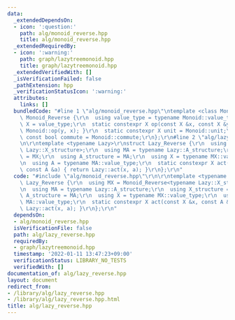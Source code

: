 ```yaml
---
data:
  _extendedDependsOn:
  - icon: ':question:'
    path: alg/monoid_reverse.hpp
    title: alg/monoid_reverse.hpp
  _extendedRequiredBy:
  - icon: ':warning:'
    path: graph/lazytreemonoid.hpp
    title: graph/lazytreemonoid.hpp
  _extendedVerifiedWith: []
  _isVerificationFailed: false
  _pathExtension: hpp
  _verificationStatusIcon: ':warning:'
  attributes:
    links: []
  bundledCode: "#line 1 \"alg/monoid_reverse.hpp\"\ntemplate <class Monoid>\r\nstruct\
    \ Monoid_Reverse {\r\n  using value_type = typename Monoid::value_type;\r\n  using\
    \ X = value_type;\r\n  static constexpr X op(const X &x, const X &y) { return\
    \ Monoid::op(y, x); }\r\n  static constexpr X unit = Monoid::unit;\r\n  static\
    \ const bool commute = Monoid::commute;\r\n};\r\n#line 2 \"alg/lazy_reverse.hpp\"\
    \n\r\ntemplate <typename Lazy>\r\nstruct Lazy_Reverse {\r\n  using MX = Monoid_Reverse<typename\
    \ Lazy::X_structure>;\r\n  using MA = typename Lazy::A_structure;\r\n  using X_structure\
    \ = MX;\r\n  using A_structure = MA;\r\n  using X = typename MX::value_type;\r\
    \n  using A = typename MA::value_type;\r\n  static constexpr X act(const X &x,\
    \ const A &a) { return Lazy::act(x, a); }\r\n};\r\n"
  code: "#include \"alg/monoid_reverse.hpp\"\r\n\r\ntemplate <typename Lazy>\r\nstruct\
    \ Lazy_Reverse {\r\n  using MX = Monoid_Reverse<typename Lazy::X_structure>;\r\
    \n  using MA = typename Lazy::A_structure;\r\n  using X_structure = MX;\r\n  using\
    \ A_structure = MA;\r\n  using X = typename MX::value_type;\r\n  using A = typename\
    \ MA::value_type;\r\n  static constexpr X act(const X &x, const A &a) { return\
    \ Lazy::act(x, a); }\r\n};\r\n"
  dependsOn:
  - alg/monoid_reverse.hpp
  isVerificationFile: false
  path: alg/lazy_reverse.hpp
  requiredBy:
  - graph/lazytreemonoid.hpp
  timestamp: '2022-01-11 13:47:23+09:00'
  verificationStatus: LIBRARY_NO_TESTS
  verifiedWith: []
documentation_of: alg/lazy_reverse.hpp
layout: document
redirect_from:
- /library/alg/lazy_reverse.hpp
- /library/alg/lazy_reverse.hpp.html
title: alg/lazy_reverse.hpp
---
```


